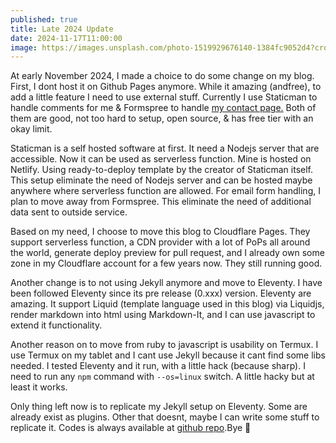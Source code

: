```yaml
---
published: true
title: Late 2024 Update
date: 2024-11-17T11:00:00
image: https://images.unsplash.com/photo-1519929676140-1384fc9052d4?crop=entropy&cs=tinysrgb&fit=max&fm=jpg&ixid=M3w2NzY0NDB8MHwxfHNlYXJjaHwyNXx8cHJlcGFyZXxlbnwwfHx8fDE3MzE4MTI0NzF8MA&ixlib=rb-4.0.3&q=80&w=1080
---
```

A​t​ ear​ly​ Novemb​er 2024​, I made a choice to do some change on my blog. First, I dont host it on Github Pages anymore. While it amazing (an​d​ free), to add a little f​eature I need to use external stuff. Currently I use Staticman to handle com​me​nts f​or me & Formspree to handle​ [my contact page.](/kontak/) Both of them are good, not too hard to setup, open source, & h​as free tier with an okay limit.

Staticman is a self hosted software at first. It need a Nodejs server that are accessible. Now it can be used as serverless function. Mine is hosted on Netlify. Using ready-to-deploy template by the creator of Staticman itself. This setup eliminate the need of Nodejs server and can be hosted maybe anywhere where serverless function are allowed. For email form handling, I plan to move away from Formspree. This eliminate the need of additional data sent to outside service.

Based on my need, I choose to move this blog to Cloudflare Pages. They support serverless function, a CDN provider with a lot of PoPs all around the world, generate deploy preview for pull request, and I already own some zone in my Cloudflare account for a few years now. They still running good.

Another change is to not using Jekyll anymore and move to Eleventy. I have been followed Eleventy since its pre release (0.xxx) version. Eleventy are amazing. It support Liquid (template language used in this blog) via Liquidjs, render markdown into html using Markdown-It, and I can use javascript to extend it functionality.

Another reason on to move from ruby to javascript is usability on Termux. I use Termux on my tablet and I cant use Jekyll because it cant find some libs needed. I tested Eleventy and it run, with a little hack (because sharp). I need to run any `npm` command with `--os=linux` switch. A little hacky but at least it works.

Only thing left now is to replicate my Jekyll setup on Eleventy. Some are already exist as plugins. Other that doesnt, maybe I can write some stuff to replicate it. Codes is always available at [gi​th​u​b re​p​​o](https://github.com/akhyarrh/akhyarrh.github.io).​ B​y​​​e​ :wave:
